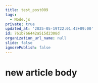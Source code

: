 ```yaml
---
title: test_post009
tags:
  - Node.js
private: true
updated_at: '2025-05-19T22:01:42+09:00'
id: 761b766442a515d2308d
organization_url_name: null
slide: false
ignorePublish: false
---
```

# new article body
